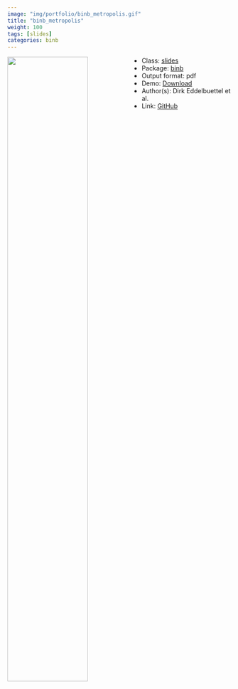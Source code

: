 ```yaml
---
image: "img/portfolio/binb_metropolis.gif"
title: "binb_metropolis"
weight: 100
tags: [slides]
categories: binb
---
```




<!--more-->

<p><a href="../../img/portfolio/binb_metropolis.gif"><img class = "jf-image-shadow" src="../../img/portfolio/binb_metropolis.gif" style="display: block; margin: auto;" width="60%"  align="left"></a></p>

- Class: [slides](../../tags/slides)
- Package: [binb](binb)
- Output format: pdf
- Demo: [Download](https://eddelbuettel.github.io/binb/metropolis_minimal.pdf)
- Author(s): Dirk Eddelbuettel et al.
- Link: [GitHub](https://github.com/eddelbuettel/binb)


